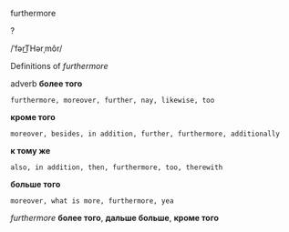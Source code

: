 furthermore

?

/ˈfərT͟Hərˌmôr/

Definitions of _furthermore_

adverb
**более того**

    furthermore, moreover, further, nay, likewise, too
**кроме того**

    moreover, besides, in addition, further, furthermore, additionally
**к тому же**

    also, in addition, then, furthermore, too, therewith
**больше того**

    moreover, what is more, furthermore, yea

_furthermore_
**более того**, **дальше больше**, **кроме того**